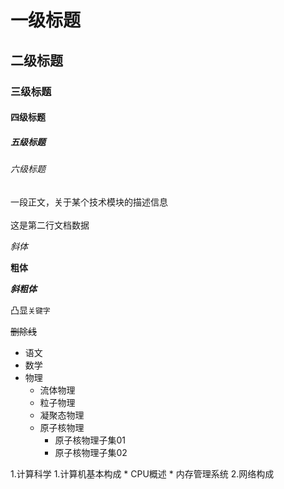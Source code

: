 
# 一级标题
## 二级标题
### 三级标题
#### 四级标题
##### 五级标题
###### 六级标题

一段正文，关于某个技术模块的描述信息<br><br>
这是第二行文档数据

*斜体*

**粗体**

***斜粗体***

凸显`关键字`

~~删除线~~


* 语文
* 数学
* 物理
  * 流体物理
  * 粒子物理
  * 凝聚态物理
  * 原子核物理
    * 原子核物理子集01
    * 原子核物理子集02

1.计算科学
  1.计算机基本构成
    * CPU概述
    * 内存管理系统
  2.网络构成

